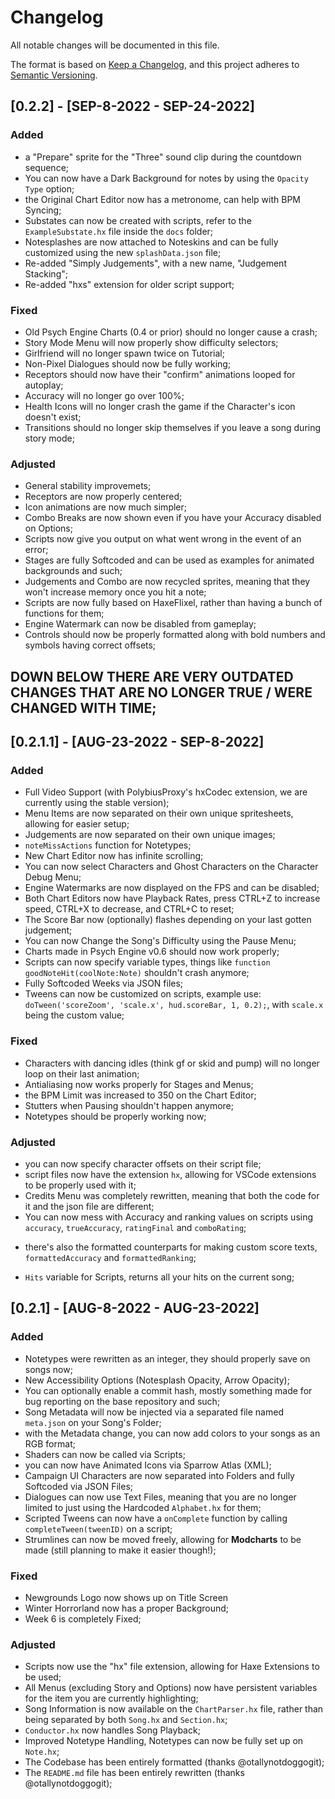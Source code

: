 # Changelog
All notable changes will be documented in this file.

The format is based on [Keep a Changelog](https://keepachangelog.com/en/1.0.0/),
and this project adheres to [Semantic Versioning](https://semver.org/spec/v2.0.0.html).

## [0.2.2] - [SEP-8-2022 - SEP-24-2022]

### Added
- a "Prepare" sprite for the "Three" sound clip during the countdown sequence;
- You can now have a Dark Background for notes by using the `Opacity Type` option;
- the Original Chart Editor now has a metronome, can help with BPM Syncing;
- Substates can now be created with scripts, refer to the `ExampleSubstate.hx` file inside the `docs` folder;
- Notesplashes are now attached to Noteskins and can be fully customized using the new `splashData.json` file;
- Re-added "Simply Judgements", with a new name, "Judgement Stacking";
- Re-added "hxs" extension for older script support;


### Fixed
- Old Psych Engine Charts (0.4 or prior) should no longer cause a crash;
- Story Mode Menu will now properly show difficulty selectors;
- Girlfriend will no longer spawn twice on Tutorial;
- Non-Pixel Dialogues should now be fully working;
- Receptors should now have their "confirm" animations looped for autoplay;
- Accuracy will no longer go over 100%;
- Health Icons will no longer crash the game if the Character's icon doesn't exist;
- Transitions should no longer skip themselves if you leave a song during story mode;


### Adjusted
- General stability improvemets;
- Receptors are now properly centered;
- Icon animations are now much simpler;
- Combo Breaks are now shown even if you have your Accuracy disabled on Options;
- Scripts now give you output on what went wrong in the event of an error;
- Stages are fully Softcoded and can be used as examples for animated backgrounds and such;
- Judgements and Combo are now recycled sprites, meaning that they won't increase memory once you hit a note;
- Scripts are now fully based on HaxeFlixel, rather than having a bunch of functions for them;
- Engine Watermark can now be disabled from gameplay;
- Controls should now be properly formatted along with bold numbers and symbols having correct offsets;


## DOWN BELOW THERE ARE VERY OUTDATED CHANGES THAT ARE NO LONGER TRUE / WERE CHANGED WITH TIME;


## [0.2.1.1] - [AUG-23-2022 - SEP-8-2022]

### Added
- Full Video Support (with PolybiusProxy's hxCodec extension, we are currently using the stable version);
- Menu Items are now separated on their own unique spritesheets, allowing for easier setup;
- Judgements are now separated on their own unique images;
- `noteMissActions` function for Notetypes;
- New Chart Editor now has infinite scrolling;
- You can now select Characters and Ghost Characters on the Character Debug Menu;
- Engine Watermarks are now displayed on the FPS and can be disabled;
- Both Chart Editors now have Playback Rates, press CTRL+Z to increase speed, CTRL+X to decrease, and CTRL+C to reset;
- The Score Bar now (optionally) flashes depending on your last gotten judgement;
- You can now Change the Song's Difficulty using the Pause Menu;
- Charts made in Psych Engine v0.6 should now work properly;
- Scripts can now specify variable types, things like `function goodNoteHit(coolNote:Note)` shouldn't crash anymore;
- Fully Softcoded Weeks via JSON files;
- Tweens can now be customized on scripts, example use: `doTween('scoreZoom', 'scale.x', hud.scoreBar, 1, 0.2);`, with `scale.x` being the custom value;


### Fixed
- Characters with dancing idles (think gf or skid and pump) will no longer loop on their last animation;
- Antialiasing now works properly for Stages and Menus;
- the BPM Limit was increased to 350 on the Chart Editor;
- Stutters when Pausing shouldn't happen anymore;
- Notetypes should be properly working now;


### Adjusted
- you can now specify character offsets on their script file;
- script files now have the extension `hx`, allowing for VSCode extensions to be properly used with it;
- Credits Menu was completely rewritten, meaning that both the code for it and the json file are different;
- You can now mess with Accuracy and ranking values on scripts using `accuracy`, `trueAccuracy`, `ratingFinal` and `comboRating`;
* there's also the formatted counterparts for making custom score texts, `formattedAccuracy` and `formattedRanking`;
- `Hits` variable for Scripts, returns all your hits on the current song;

## [0.2.1] - [AUG-8-2022 - AUG-23-2022]

### Added
- Notetypes were rewritten as an integer, they should properly save on songs now;
- New Accessibility Options (Notesplash Opacity, Arrow Opacity);
- You can optionally enable a commit hash, mostly something made for bug reporting on the base repository and such;
- Song Metadata will now be injected via a separated file named `meta.json` on your Song's Folder;
- with the Metadata change, you can now add colors to your songs as an RGB format;
- Shaders can now be called via Scripts;
- you can now have Animated Icons via Sparrow Atlas (XML);
- Campaign UI Characters are now separated into Folders and fully Softcoded via JSON Files;
- Dialogues can now use Text Files, meaning that you are no longer limited to just using the Hardcoded `Alphabet.hx` for them;
- Scripted Tweens can now have a `onComplete` function by calling `completeTween(tweenID)` on a script;
- Strumlines can now be moved freely, allowing for **Modcharts** to be made (still planning to make it easier though!);


### Fixed
- Newgrounds Logo now shows up on Title Screen
- Winter Horrorland now has a proper Background;
- Week 6 is completely Fixed;


### Adjusted
- Scripts now use the "hx" file extension, allowing for Haxe Extensions to be used;
- All Menus (excluding Story and Options) now have persistent variables for the item you are currently highlighting;
- Song Information is now available on the `ChartParser.hx` file, rather than being separated by both `Song.hx` and `Section.hx`;
- `Conductor.hx` now handles Song Playback;
- Improved Notetype Handling, Notetypes can now be fully set up on `Note.hx`;
- The Codebase has been entirely formatted (thanks @otallynotdoggogit);
- The `README.md` file has been entirely rewritten (thanks @otallynotdoggogit);

